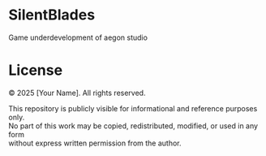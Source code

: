 # SilentBlades
Game underdevelopment of aegon studio 


# License

© 2025 [Your Name]. All rights reserved.

This repository is publicly visible for informational and reference purposes only.  
No part of this work may be copied, redistributed, modified, or used in any form  
without express written permission from the author.



